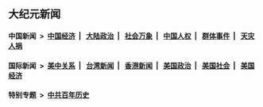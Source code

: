 ## 大纪元新闻

#### 中国新闻 &nbsp;>&nbsp; [中国经济](indexes/ncid283/README.md?07041245) &nbsp;| &nbsp; [大陆政治](indexes/ncid277/README.md?07041245) &nbsp;| &nbsp; [社会万象](indexes/ncid282/README.md?07041245) &nbsp;| &nbsp; [中国人权](indexes/ncid278/README.md?07041245) &nbsp;| &nbsp; [群体事件](indexes/ncid279/README.md?07041245) &nbsp;| &nbsp; [天灾人祸](indexes/ncid280/README.md?07041245)

#### 国际新闻 &nbsp;>&nbsp; [美中关系](indexes/nf1412576/README.md?07041245) &nbsp;| &nbsp; [台湾新闻](indexes/ncid1349361/README.md?07041245) &nbsp;| &nbsp; [香港新闻](indexes/ncid1349362/README.md?07041245) &nbsp;| &nbsp; [美国政治](indexes/ncid1078159/README.md?07041245) &nbsp;| &nbsp; [美国社会](indexes/ncid1078160/README.md?07041245) &nbsp;| &nbsp; [美国经济](indexes/ncid1078158/README.md?07041245)

#### 特别专题 &nbsp;>&nbsp; [中共百年历史](https://github.com/epoch-news/epoch-special/blob/master/README.md?07041245)  
